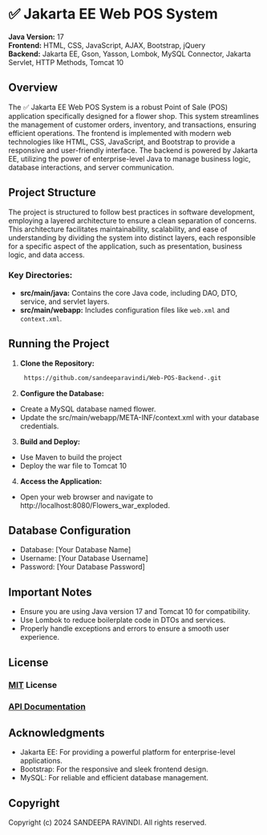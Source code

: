 # ✅ Jakarta EE Web POS System

**Java Version:** 17  
**Frontend:** HTML, CSS, JavaScript, AJAX, Bootstrap, jQuery  
**Backend:** Jakarta EE, Gson, Yasson, Lombok, MySQL Connector, Jakarta Servlet, HTTP Methods, Tomcat 10

## Overview

The ✅ Jakarta EE Web POS System is a robust Point of Sale (POS) application specifically designed for a flower shop. This system streamlines the management of customer orders, inventory, and transactions, ensuring efficient operations. The frontend is implemented with modern web technologies like HTML, CSS, JavaScript, and Bootstrap to provide a responsive and user-friendly interface. The backend is powered by Jakarta EE, utilizing the power of enterprise-level Java to manage business logic, database interactions, and server communication.

## Project Structure

The project is structured to follow best practices in software development, employing a layered architecture to ensure a clean separation of concerns. This architecture facilitates maintainability, scalability, and ease of understanding by dividing the system into distinct layers, each responsible for a specific aspect of the application, such as presentation, business logic, and data access.

### Key Directories:
- **src/main/java:** Contains the core Java code, including DAO, DTO, service, and servlet layers.
- **src/main/webapp:** Includes configuration files like `web.xml` and `context.xml`.

## Running the Project

1. **Clone the Repository:**
   
   ```bash
    https://github.com/sandeeparavindi/Web-POS-Backend-.git
   
3. **Configure the Database:**
- Create a MySQL database named flower.
- Update the src/main/webapp/META-INF/context.xml with your database credentials.
  
3. **Build and Deploy:**
- Use Maven to build the project
- Deploy the war file to Tomcat 10

4. **Access the Application:**
- Open your web browser and navigate to http://localhost:8080/Flowers_war_exploded.

## Database Configuration

- Database: [Your Database Name]
- Username: [Your Database Username]
- Password: [Your Database Password]

## Important Notes

- Ensure you are using Java version 17 and Tomcat 10 for compatibility.
- Use Lombok to reduce boilerplate code in DTOs and services.
- Properly handle exceptions and errors to ensure a smooth user experience.

## License

### [MIT](./LICENSE) License 

### [API Documentation](https://documenter.getpostman.com/view/35385607/2sA3s3GAYx)

## Acknowledgments

- Jakarta EE: For providing a powerful platform for enterprise-level applications.
- Bootstrap: For the responsive and sleek frontend design.
- MySQL: For reliable and efficient database management.

## Copyright

Copyright (c) 2024 SANDEEPA RAVINDI. All rights reserved.
